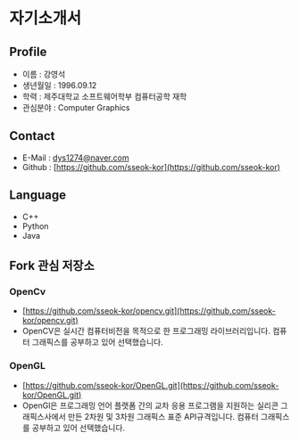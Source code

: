 # 자기소개서


## Profile

- 이름 : 강영석
- 생년월일 : 1996.09.12
- 학력 : 제주대학교 소프트웨어학부 컴퓨터공학 재학
- 관심분야 : Computer Graphics

## Contact

- E-Mail : dys1274@naver.com
- Github : [https://github.com/sseok-kor](https://github.com/sseok-kor)

## Language

- C++
- Python
- Java

## Fork 관심 저장소

### OpenCv

- [https://github.com/sseok-kor/opencv.git](https://github.com/sseok-kor/opencv.git)
- OpenCV은 실시간 컴퓨터비전을 목적으로 한 프로그래밍 라이브러리입니다.  컴퓨터 그래픽스를 공부하고 있어 선택했습니다.

### OpenGL

- [https://github.com/sseok-kor/OpenGL.git](https://github.com/sseok-kor/OpenGL.git)
- OpenGl은 프로그래밍 언어 플랫폼 간의 교차 응용 프로그램을 지원하는 실리콘 그래픽스사에서 만든 2차원 및 3차원 그래픽스 표준 API규격입니다.  컴퓨터 그래픽스를 공부하고 있어 선택했습니다.

